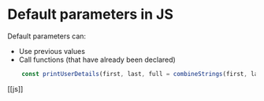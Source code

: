 # Default parameters in JS
Default parameters can:
- Use previous values
- Call functions (that have already been declared)

```js
	const printUserDetails(first, last, full = combineStrings(first, last), firstLetter = first[0]) => {};
```

[[js]]